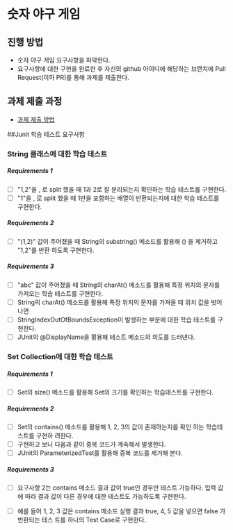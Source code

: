 # 숫자 야구 게임
## 진행 방법
* 숫자 야구 게임 요구사항을 파악한다.
* 요구사항에 대한 구현을 완료한 후 자신의 github 아이디에 해당하는 브랜치에 Pull Request(이하 PR)를 통해 과제를 제출한다.

## 과제 제출 과정
* [과제 제출 방법](https://github.com/next-step/nextstep-docs/tree/master/precourse)

##Junit 학습 테스트 요구사항
### String 클래스에 대한 학습 테스트
##### Requirements 1
- [ ] "1,2"을 , 로 split 했을 때 1과 2로 잘 분리되는지 확인하는 학습 테스트를 구현한다.
- [ ] "1"을 , 로 split 했을 때 1만을 포함하는 배열이 반환되는지에 대한 학습 테스트를 구현한다.
##### Requirements 2 
- [ ] "(1,2)" 값이 주어졌을 때 String의 substring() 메소드를 활용해 () 을 제거하고 "1,2"를 반환
       하도록 구현한다.
##### Requirements 3
- [ ] "abc" 값이 주어졌을 때 String의 charAt() 메소드를 활용해 특정 위치의 문자를 가져오는 학습
      테스트를 구현한다.
- [ ] String의 charAt() 메소드를 활용해 특정 위치의 문자를 가져올 때 위치 값을 벗어나면
- [ ] StringIndexOutOfBoundsException이 발생하는 부분에 대한 학습 테스트를 구현한다.
- [ ] JUnit의 @DisplayName을 활용해 테스트 메소드의 의도를 드러낸다.

### Set Collection에 대한 학습 테스트
##### Requirements 1
- [ ] Set의 size() 메소드를 활용해 Set의 크기를 확인하는 학습테스트를 구현한다.
##### Requirements 2
- [ ] Set의 contains() 메소드를 활용해 1, 2, 3의 값이 존재하는지를 확인 하는 학습테스트를 구현하
      려한다.
- [ ] 구현하고 보니 다음과 같이 중복 코드가 계속해서 발생한다.
- [ ] JUnit의 ParameterizedTest를 활용해 중복 코드를 제거해 본다.
##### Requirements 3
- [ ] 요구사항 2는 contains 메소드 결과 값이 true인 경우만 테스트 가능하다. 입력 값에 따라 결과
      값이 다른 경우에 대한 테스트도 가능하도록 구현한다.
- [ ] 예를 들어 1, 2, 3 값은 contains 메소드 실행 결과 true, 4, 5 값을 넣으면 false 가 반환되는 테스
      트를 하나의 Test Case로 구현한다.
 
      